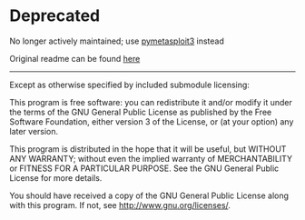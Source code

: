 # Deprecated

No longer actively maintained; use [pymetasploit3](https://github.com/DanMcInerney/pymetasploit3) instead

Original readme can be found [here](README.original.md)


--------------------------------------------------------------------------------

Except as otherwise specified by included submodule licensing:

This program is free software: you can redistribute it and/or modify it under
the terms of the GNU General Public License as published by the Free Software
Foundation, either version 3 of the License, or (at your option) any later
version.

This program is distributed in the hope that it will be useful, but WITHOUT ANY
WARRANTY; without even the implied warranty of MERCHANTABILITY or FITNESS FOR A
PARTICULAR PURPOSE. See the GNU General Public License for more details.

You should have received a copy of the GNU General Public License along with
this program. If not, see <http://www.gnu.org/licenses/>.
